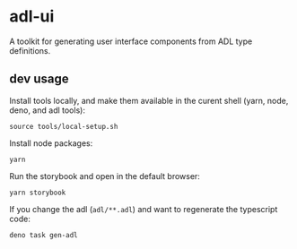 # adl-ui

A toolkit for generating user interface components from ADL type definitions.

## dev usage

Install tools locally, and make them available in the curent shell (yarn, node, deno, and adl tools):

```
source tools/local-setup.sh
```

Install node packages:

```
yarn
```

Run the storybook and open in the default browser:

```
yarn storybook
```

If you change the adl (`adl/**.adl`) and want to regenerate the typescript code:

```
deno task gen-adl
```
